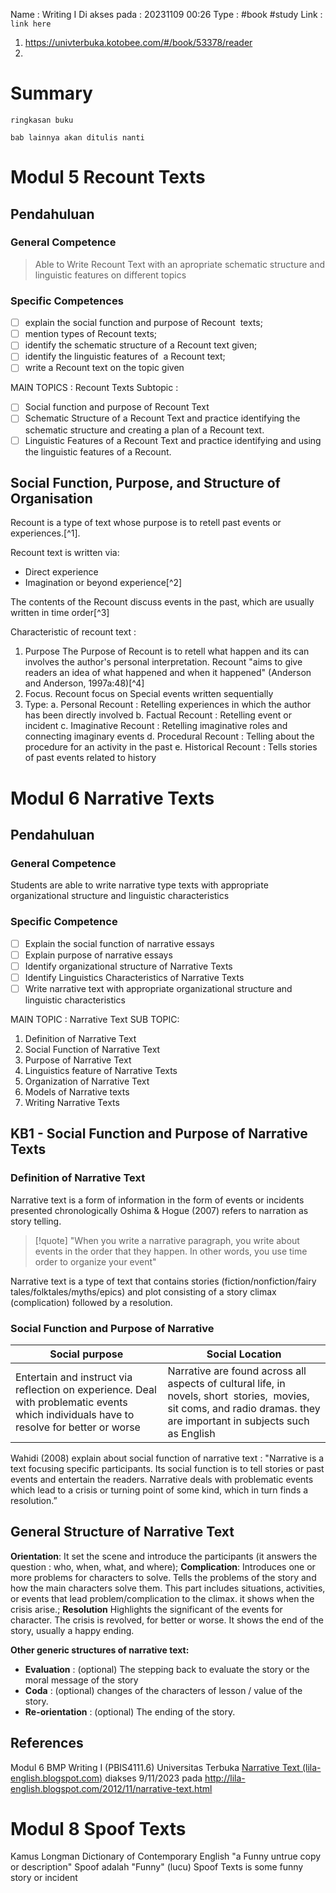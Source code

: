 Name : Writing I
Di akses pada : 20231109 00:26
Type : #book #study 
Link : `link here`
1. https://univterbuka.kotobee.com/#/book/53378/reader
2. 

# Summary
`ringkasan buku`


`bab lainnya akan ditulis nanti`
# Modul 5 Recount Texts
## Pendahuluan
### General Competence
>Able to Write Recount Text with an apropriate schematic structure and linguistic features on different topics

### Specific  Competences
- [ ] explain the social function and purpose of Recount  texts;
- [ ] mention types of Recount texts;
- [ ] identify the schematic structure of a Recount text given;
- [ ] identify the linguistic features of  a Recount text;
- [ ] write a Recount text on the topic given

MAIN TOPICS : Recount Texts
Subtopic :
- [ ] Social function and purpose of Recount Text
- [ ] Schematic Structure of a Recount Text and practice identifying the schematic structure and creating a plan of a Recount text.
- [ ] Linguistic Features of a Recount Text and practice identifying and using the linguistic features of a Recount. 

## Social Function, Purpose, and Structure of Organisation 
Recount is a type of text whose purpose is to retell past events or experiences.[^1].

Recount text is written via:
- Direct experience
- Imagination or beyond experience[^2]

The contents of the Recount discuss events in the past, which are usually written in time order[^3]

Characteristic of recount text :
1. Purpose
	The Purpose of Recount is to retell what happen and its can involves the author's personal interpretation. Recount "aims to give readers an idea of ​​what happened and when it happened" (Anderson and Anderson, 1997a:48)[^4]
2. Focus. Recount focus on Special events written sequentially
3. Type:
	a. Personal Recount : Retelling experiences in which the author has been directly involved
	b. Factual Recount : Retelling event or incident 
	c. Imaginative Recount : Retelling imaginative roles and connecting imaginary events
	d. Procedural Recount : Telling about the procedure for an activity in the past
	e. Historical Recount : Tells stories of past events related to history

# Modul 6 Narrative Texts
## Pendahuluan
### General Competence
Students are able to write narrative type texts with appropriate organizational structure and linguistic characteristics
### Specific Competence
- [ ] Explain the social function of narrative essays
- [ ] Explain purpose of narrative essays
- [ ] Identify organizational structure of Narrative Texts
- [ ] Identify Linguistics Characteristics of Narrative Texts
- [ ] Write narrative text with appropriate organizational structure and linguistic characteristics

MAIN TOPIC : Narrative Text
SUB TOPIC:
1. Definition of Narrative Text
2. Social Function of Narrative Text
3. Purpose of Narrative Text
5. Linguistics feature of Narrative Texts
4. Organization of Narrative Text
6. Models of Narrative texts
7. Writing Narrative Texts 
## KB1 - Social Function and Purpose of Narrative Texts

### Definition of Narrative Text
Narrative text is a form of information in the form of events or incidents presented chronologically Oshima & Hogue (2007) refers to narration as story telling.

>[!quote]
>"When you write a narrative paragraph, you write about events in the order that they happen. In other words, you use time order to organize your event"

Narrative text is a type of text that contains stories (fiction/nonfiction/fairy tales/folktales/myths/epics) and plot consisting of a story climax (complication) followed by a resolution.

### Social Function and Purpose of Narrative

| Social purpose                                                                                                                          | Social Location                                                                                                                                                         |
| --------------------------------------------------------------------------------------------------------------------------------------- | ----------------------------------------------------------------------------------------------------------------------------------------------------------------------- |
| Entertain and instruct via reflection on experience. Deal with problematic events which individuals have to resolve for better or worse | Narrative are found across all aspects of cultural life, in novels, short  stories,  movies, sit coms, and radio dramas. they are important in subjects such as English |

Wahidi (2008) explain about social function of narrative text :
"Narrative is a text focusing specific participants. Its social function is to tell stories or past events and entertain the readers. Narrative deals with problematic events which lead to a crisis or turning point of some kind, which in turn finds a resolution.”


## General Structure of Narrative Text

**Orientation**:
It set the scene and introduce the participants (it answers the question : who, when, what, and where);
**Complication**:
Introduces one or more problems for characters to solve. Tells the problems of the story and how the main characters solve them. This part includes situations, activities, or events that lead problem/complication to the climax. it shows when the crisis arise.;
**Resolution**
Highlights the significant of the events for character. The crisis is revolved, for better or worse. It shows the end of the story, usually a happy ending.

**Other generic structures of narrative text:**
- **Evaluation** : (optional) The stepping back to evaluate the story or the moral message of the story
- **Coda** : (optional) changes of the characters of lesson / value of the story.
- **Re-orientation** : (optional) The ending of the story.


## References
Modul 6 BMP Writing I (PBIS4111.6) Universitas Terbuka
[Narrative Text (lila-english.blogspot.com)](http://lila-english.blogspot.com/2012/11/narrative-text.html) diakses 9/11/2023 pada http://lila-english.blogspot.com/2012/11/narrative-text.html
# Modul 8 Spoof Texts
Kamus Longman Dictionary of Contemporary English "a Funny untrue copy or description"
Spoof adalah "Funny" (lucu)
Spoof Texts is some funny story or incident

